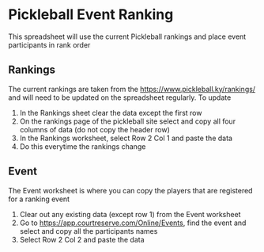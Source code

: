 # Pickleball Event Ranking
This spreadsheet will use the current Pickleball rankings and place event participants in rank order 

## Rankings 
The current rankings are taken from the https://www.pickleball.ky/rankings/ and will need to be updated on the spreadsheet regularly.
To update 
1. In the Rankings sheet clear the data except the first row
2. On the rankings page of the pickleball site select and copy all four columns of data (do not copy the header row)
3. In the Rankings worksheet, select Row 2 Col 1 and paste the data
4. Do this everytime the rankings change

## Event
The Event worksheet is where you can copy the players that are registered for a ranking event
1. Clear out any existing data (except row 1) from the Event worksheet
2. Go to https://app.courtreserve.com/Online/Events, find the event and select and copy all the participants names
3. Select Row 2 Col 2 and paste the data
